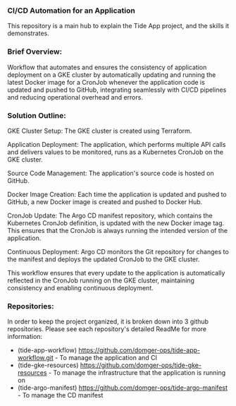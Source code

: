 ### CI/CD Automation for an Application

This repository is a main hub to explain the Tide App project, and the skills it demonstrates.

### Brief Overview:
Workflow that automates and ensures the consistency of application deployment on a GKE cluster by automatically updating and running the latest Docker image for a CronJob whenever the application code is updated and pushed to GitHub, integrating seamlessly with CI/CD pipelines and reducing operational overhead and errors.

### Solution Outline:
GKE Cluster Setup: The GKE cluster is created using Terraform.

Application Deployment: The application, which performs multiple API calls and delivers values to be monitored, runs as a Kubernetes CronJob on the GKE cluster.

Source Code Management: The application's source code is hosted on GitHub.

Docker Image Creation: Each time the application is updated and pushed to GitHub, a new Docker image is created and pushed to Docker Hub.

CronJob Update: The Argo CD manifest repository, which contains the Kubernetes CronJob definition, is updated with the new Docker image tag. This ensures that the CronJob is always running the intended version of the application.

Continuous Deployment: Argo CD monitors the Git repository for changes to the manifest and deploys the updated CronJob to the GKE cluster.

This workflow ensures that every update to the application is automatically reflected in the CronJob running on the GKE cluster, maintaining consistency and enabling continuous deployment.

### Repositories:
In order to keep the project organized, it is broken down into 3 github repositories. Please see each repository's detailed ReadMe for more information:
- (tide-app-workflow) https://github.com/domger-ops/tide-app-workflow.git - To manage the application and CI
- (tide-gke-resources) https://github.com/domger-ops/tide-gke-resources - To manage the infrastructure that the application is running on 
- (tide-argo-manifest) https://github.com/domger-ops/tide-argo-manifest - To manage the CD manifest 






